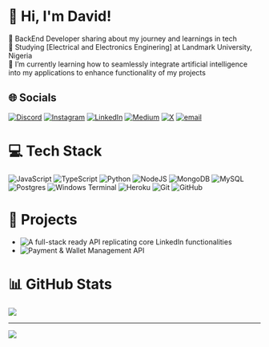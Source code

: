 # 👋 Hi, I'm David!

🤵 BackEnd Developer sharing about my journey and learnings in tech <Br/>
🏫 Studying [Electrical and Electronics Enginering] at Landmark University, Nigeria <Br/>
🌱 I’m currently learning how to seamlessly integrate artificial intelligence into my applications to enhance functionality of my projects<Br/>





## 🌐 Socials
[![Discord](https://img.shields.io/badge/Discord-%237289DA.svg?logo=discord&logoColor=white)](https://discord.gg/https://discord.gg/Ppp9Mq3c) [![Instagram](https://img.shields.io/badge/Instagram-%23E4405F.svg?logo=Instagram&logoColor=white)](https://instagram.com/king_ola0) [![LinkedIn](https://img.shields.io/badge/LinkedIn-%230077B5.svg?logo=linkedin&logoColor=white)](https://linkedin.com/in/Olaoluwa) [![Medium](https://img.shields.io/badge/Medium-12100E?logo=medium&logoColor=white)](https://medium.com/@Olaoluwa) [![X](https://img.shields.io/badge/X-black.svg?logo=X&logoColor=white)](https://x.com/@Lazyykingg) [![email](https://img.shields.io/badge/Email-D14836?logo=gmail&logoColor=white)](mailto:davidskenneth01@gmail.com) 

# 💻 Tech Stack
![JavaScript](https://img.shields.io/badge/javascript-%23323330.svg?style=for-the-badge&logo=javascript&logoColor=%23F7DF1E) ![TypeScript](https://img.shields.io/badge/typescript-%23007ACC.svg?style=for-the-badge&logo=typescript&logoColor=white) ![Python](https://img.shields.io/badge/python-3670A0?style=for-the-badge&logo=python&logoColor=ffdd54) ![NodeJS](https://img.shields.io/badge/node.js-6DA55F?style=for-the-badge&logo=node.js&logoColor=white) ![MongoDB](https://img.shields.io/badge/MongoDB-%234ea94b.svg?style=for-the-badge&logo=mongodb&logoColor=white) ![MySQL](https://img.shields.io/badge/mysql-4479A1.svg?style=for-the-badge&logo=mysql&logoColor=white) ![Postgres](https://img.shields.io/badge/postgres-%23316192.svg?style=for-the-badge&logo=postgresql&logoColor=white) ![Windows Terminal](https://img.shields.io/badge/Windows%20Terminal-%234D4D4D.svg?style=for-the-badge&logo=windows-terminal&logoColor=white) ![Heroku](https://img.shields.io/badge/heroku-%23430098.svg?style=for-the-badge&logo=heroku&logoColor=white) ![Git](https://img.shields.io/badge/git-%23F05033.svg?style=for-the-badge&logo=git&logoColor=white) ![GitHub](https://img.shields.io/badge/github-%23121011.svg?style=for-the-badge&logo=github&logoColor=white)

# 🏢 Projects
- ![A full-stack ready API replicating core LinkedIn functionalities](https://github.com/KvngOLA/PROJECT-1)
- ![Payment & Wallet Management API](https://github.com/KvngOLA/WalletAPI)



# 📊 GitHub Stats
![](https://github-readme-stats.vercel.app/api?username=KvngOLA&theme=dark&hide_border=false&include_all_commits=false&count_private=false)<br/>

---
[![](https://visitcount.itsvg.in/api?id=KvngOLA&icon=0&color=0)](https://visitcount.itsvg.in)

<!-- Proudly created with GPRM ( https://gprm.itsvg.in ) -->
<!-- Proudly created with GPRM ( https://gprm.itsvg.in ) -->
<!-- Proudly created with GPRM ( https://gprm.itsvg.in ) -->


<!--![Anurag's GitHub stats](https://github-readme-stats.vercel.app/api?username=KvngOLA&show_icons=true&theme=radical)-->

<!--[![Anurag's GitHub stats](https://github-readme-stats.vercel.app/api?username=KvngOLA)](https://github.com/KvngOLA/github-readme-stats)-->
<!--
**KvngOLA/KvngOLA** is a ✨ _special_ ✨ repository because its `README.md` (this file) appears on your GitHub profile.

Here are some ideas to get you started:

- 🔭 I’m currently working on ...
- 🌱 I’m currently learning ...
- 👯 I’m looking to collaborate on ...
- 🤔 I’m looking for help with ...
- 💬 Ask me about ...
- 📫 How to reach me: ...
- 😄 Pronouns: ...
- ⚡ Fun fact: ...

![](https://nirzak-streak-stats.vercel.app/?user=KvngOLA&theme=dark&hide_border=false)<br/>
![](https://github-readme-stats.vercel.app/api/top-langs/?username=KvngOLA&theme=dark&hide_border=false&include_all_commits=false&count_private=false&layout=compact)

-->
